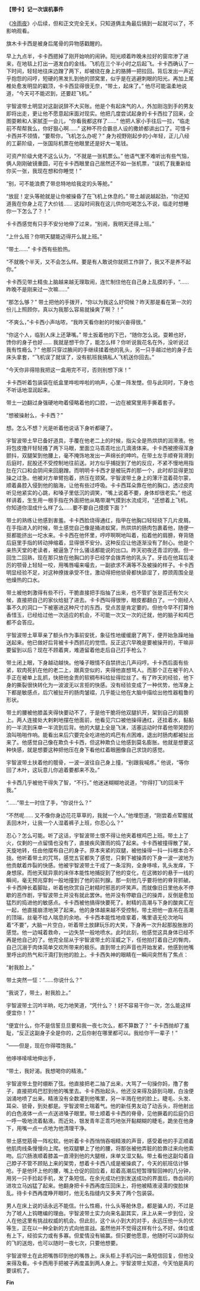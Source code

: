 #### 【带卡】记一次误机事件

《[冷雨夜](https://archiveofourown.org/works/21534403/chapters/51333427)》小后续，但和正文完全无关。只知道俩主角最后搞到一起就可以了，不影响观看。





旗木卡卡西是被身后尾骨的异物感戳醒的。



早上九点半，卡卡西摁掉了刚开始响的闹钟。阳光顺着昨晚未拉好的窗帘渗了进来，在地毯上打出一道发白的金线。飞机在三个半小时之后起飞。卡卡西确认了一下时间，轻轻地往床边蹭了两下，却被绕在身上的胳膊一把拉回。背后发出一声近乎抱怨的闷哼，短硬的黑发扎到他的颈窝里，似乎是在逃避刺眼的阳光。再加上尾椎处愈发明显的戳顶，卡卡西显得很无奈，“带土，起床了。” 他尽可能温柔地说道，“今天可不能迟到，还要赶飞机。”

宇智波带土明显对这副说辞不大买账。他是个有起床气的人，外加刚泡到手的男友即将出走，更让他不愿意起床面对现实。他把几度尝试起身的卡卡西拉了回来，企图耍赖和人家腻歪一会儿，“你看我都这样了……” 他把人家小手往后一拉，“临走前不帮帮我么，你好狠心啊……” 这种不符合霸总人设的撒娇都讲出口了。可惜卡卡西并不领情，“要帮你，飞机怎么办呢？” 身为视野刚起步的小年轻，正儿八经的工薪阶级，一张国际机票在他眼里还是好大一笔钱。

可资产阶级大佬不这么认为，“不就是一张机票么。” 他语气里不难听出有些气恼，俩人刚刚破镜重圆，可在卡卡西眼里自己居然还不如一张机票，“误机了我重新给你买一张，我现在想和你睡觉！”

“别，可不能浪费了带总特地给我定的头等舱。”

“放屁！定头等舱就是让你被操昏了在飞机上休息的。” 带土越说越起劲，“你还知道我在你身上花了大价钱…… 这段时间我在这儿供你吃喝怎么不说，临走时想睡你一下怎么了？！”

卡卡西感觉有只手不安分地伸了过来，“别闹，我明天还得上班。”

“上什么班？你明天腿能迈得开么就上班。”

“带土……” 卡卡西有些脸热。

“不就晚个半天，又不会怎么样。要是有人敢说你就把工作辞了，我又不是养不起你。”

卡卡西见带土精虫上脑越来越无理取闹，连忙制住他在自己身上乱摸的手，“……昨晚不是刚来过一次嘛……”

“那怎么够？” 带土把他的手拨开，“你以为我这么好伺候？昨天那是看在第一次的份儿上照顾你，真以为我那么容易就操爽了啊？！”

“不爽么，”卡卡西小声咕哝，“我昨天看你射的时候兴奋得很。”

“你这个人，临到人床上还犟嘴。” 带土扳着他的下巴，“随你怎么说。耍赖也好，馋你的身子也好…… 我就是想干你了，能怎么样？你听说我花名在外，没听说过我有性瘾么？” 他那只穿过腋间的手继续揉着他的乳头，另一只手越过他的身子去床头拿套，“飞机误了就误了，没有航班我搞私人飞机送你回去。”

“今天你非得陪我把这一盒用完不可，否则别想下床！”

卡卡西听着包装袋在纸盒里哗啦哗啦的响声，心里一阵发憷。但与此同时，下身也不听话地湿润起来。

带土一边翻过身强硬地吻着侵略着他的口腔，一边在被窝里用手撕着套子。

“想被操射么，卡卡西？”

想。怎么不想？光是听着他说话下身听都硬了。

宇智波带土早已备好道具，手覆在他老二上的时候，指尖全是热烘烘的润滑液。他将包皮撸开轻轻搔了两下马眼，里面立马乖乖吐出几滴液体来。卡卡西被撩得浑身颤抖，双腿架到他腰上，毫不掩饰地发出一声绵长的呻吟。在带土左手顺脊背滑到后庭时，屁股还不受控制地往前送。对方似乎捕捉到了他的反应，不紧不慢地用指肚在穴口和会阴间来回磨蹭。而明明卡卡西才是被玩弄的那一个，此时却显得更加操之过急。他被对方单臂抱着，挤压在颈窝。宇智波带土身上的薄汗混着荷尔蒙，顺着鼻腔入侵到他的脑海，让他有些过呼吸。卡卡西耳朵靠在他的胸口，透过皮肉听见他紧实的心跳，和嗓子里低沉的调笑，“嘴上说着不要，身体却很老实。” 他这样讲着，生生用一根手指在外面把他从略带潮气摸到水流成河，“还想着上飞机，你知道你湿成什么样了么……要不要自己摸摸下面？”

带土的熟练让他感到害羞。卡卡西脸烧得通红，指甲在他胸口轻轻挠下几片皮屑。在手指进入的时候，带土感觉自己像是捅进蚁窝，热烘烘的肠肉包裹着他，随便一抠都能挤出一坨水来。卡卡西在他怀里，哼哼啊啊地叫着，掐着他的肩膀，脊背随后庭里手指的转动抻缩着，显得很不安分。这种反应让他逐渐没有了耐心。他是个亲热天堂的老读者，被逼急了什么骚话都能说的出口。昨天初夜还青涩的很。但一回生二回熟，现在那只放在他胸口的手已经学会拨弄他的乳头了。牙齿在他耳后凌厉的颚骨上轻轻一咬，用嘴唇嘬来嘬去，一副欲求不满等不及被操的样子。卡卡西明显经验不足，对这种撩拨承受不住，激动得把他锁骨都快舔湿了，脖颈周围全是他燥热的口水。

带土被他刺激得有些不行，干脆直接把手指抽了出来，也不管扩张是否还有欠火候，直接把自己的家伙给挺了进去。卡卡西叫得很惨，眼皮都翻白了。一个刚经人事不久的洞口一下被塞进这种尺寸的东西，受点苦是肯定要的。但他今早不打算怜香惜玉，已经给过他一次适应的机会，不可能一次又一次的迁就，他的脑子和鸡巴都不会答应。

宇智波带土草草亲了额头作为事前安抚，象征性地缓缓磨了两下，便开始急躁地抽送起来。他已做好后背被卡卡西抓花的觉悟。反正这穴早晚是要被操开的，干嘛非要留到以后？现在不顾着爽，难道留着他走后自己打手枪么？

带土闭上眼，下身越动越快。他嗓子眼情不自禁挤出几声闷哼。卡卡西后面有些紧，软肉死扒在他的老二上，跟真空似的，夹得他直想骂人。而那个正在被干的人手正在被单上乱抓，快把他金贵的软稠布料给扯得拉丝了。有了昨天的经验，他下身的撕裂很快转化为一波波无以言拒的快感。没有经验变成了一种优势，他浑身上下都是敏感点，后穴被扯开的肠肉皱褶，几乎能让他在大脑中描绘出他性器粗鲁的形状。

带土的腰被他膝盖夹得快要动不了，于是他干脆将他双腿扒开，架到自己的肩膀上。两人连接处大剌剌地摆在他面前，他看见穴口被他操得通红，还挂着水，黏黏的一半流到床单一半流到后背。他的大腿上全是飞沫，活塞运动时伴着他带哭腔的浪叫啪啪作响。能看出来后穴要完全吃进他的鸡巴有点困难，退出时肠肉都被扯出来了。他感觉自己像在欺负卡卡西，但这种欺负让他感到莫名膨胀。他就是想要这种快感，就是想要这种把他压在身下看他红着眼圈像自己求饶的感觉。

宇智波带土扶着他的髋骨，一波一波往自己身上撞，“别跟我喊疼。” 他说，“等你回了木叶，这玩意儿你追着要都来不及。”

卡卡西几乎被他干得失了智，“不行。” 他迷迷糊糊地说道，“你得打飞的回来干我。”

“……”带土一时住了手，“你说什么？”

“不然呢…… 又不像你身边花花草草的，我就一个人。”他埋怨道，“刚尝着点荤腥就丢回木叶，让我一个人湿着裤子上班，你忍心么？”

忍心？怎么可能。听了这话，宇智波带土恨不得让他夹着根鸡巴上班。带土上了火，仅剩的一点留情也没有了，直接疾风骤雨的捣了起来。卡卡西被撞得散了架，天旋地转，任由他摆布自己的身子。原本夹紧的双腿，被他操得一抖一抖根本合不拢。他听着带土的咒骂，感觉五官都失了感觉，只剩下被操弄的下身一波一波地为他贡献着炸裂的快感。他被宇智波带土干成了一条淫狗，全身哆嗦，乳头发痒，下身想尿。而他天赋异禀的床伴本能性地捕捉到了他的变化，在这微妙的悬于一线的瞬间，毫无预兆穿刺一般地撞到了他的前列腺。那一刻他几乎要将他的脊背抓破。卡卡西抻长着脚趾，听着他欣赏自己射精时邪恶的坏笑声。而就像旧日里他永不停歇的恶作剧，宇智波带土并没有就此罢休。他并没有停歇自己的操弄，反倒是愈加猛烈的捣进他的敏感点。卡卡西被他搞得快要死了。射精的高潮与下身的酸爽汇在一起，他直接崩溃地哭了起来。他的身体越来越不受控制，带土把他一直吊在高潮的顶端，丝毫不给人喘息的余地。卡卡西本能性地痉挛着，嘴里语无伦次地叫着“不要”，大脑一片空白，听着带土放肆玩乐的大笑，下身再一次升起那股胀胀的感觉。他一边喊着救命，一边失禁一般地喷水。此时此刻，他感觉这具身体已经不再是他自己的了。他完全屈从于宇智波带土的淫威之下，任他拍打着自己的臀肉，自己沉溺于肉体简单交欢所带来的极乐。直到带土的声音也开始发紧，他感到他嘴里呼出的热气和汗滴打到他的脸上。卡卡西失神的眼睛在一瞬间突然有了焦点：

“射我脸上。”

带土突然一怔：“……你说什么？”

“我说了，带土，射我脸上。”

宇智波带土沉吟半晌，吃力地笑道，“凭什么？！好不容易干你一次，怎么能这样便宜你！？”

“便宜什么，你不是信誓旦旦要和我一夜七次么，都不算数了？” 卡卡西抛却了羞耻，“反正这副身子全是你的，之后你射在哪里都可以。我给你干一辈子！”

“——但是，现在你得喂饱我。”

他哆哆嗦嗦地伸出手，

“带土，我好渴。我想喝你的精液。”

宇智波带土登时绷断了弦。他直接把老二抽了出来，大骂了一句操你妈，撸了套子，直接把鸡巴怼到他的嘴里去。卡卡西抬起头，他还没来得及舔到马眼，白浊便汹涌地喷了出来。精液没有全数灌到他嘴里，另一半溅在他的脸上。睫毛、头发、耳朵、锁骨，到处都是。宇智波带土喘着气。他的新任男友动了动舌头，将他射出的白色液体一点一点送进嗓子眼里。带土顺着卡卡西的脊骨，见他撅着的后庭仍旧一呼一吸地流着黏液。而近处，银发青年正乖巧地张开黏糊糊的睫毛，跪坐在他身下，用嘴一点一点地为他清理干净。

带土感觉筋骨一阵松软。他听着卡卡西悄悄吞咽精液的声音，感受着他的手正顺着他肌肉线条慢慢向上爬。他双腿攀上了他的腰，将那张被他弄脏的脸靠过来向他索吻。后穴肠液顺着膝盖一直滑到他的大腿根，床单又湿又黏。带土看他这副勾着自己脖子不管不顾贴上来的架势，想着卡卡西八成是被操疯了，今天的航班估计够呛。于是他环上他的腰，嘴上仓促的回应着，趁着高潮后短暂理智回神的几分钟，用另一只手捡起手机，发了条短信。在余光成功扫到发送成功的界面后，唇齿间的进攻立马凶猛了起来。他翻身把卡卡西再度压回床上，将他被精液浸濡的俊脸抹乱。待卡卡西再度睁开眼时，他无名指缝内又多夹了两个包装袋。

男人在床上说的话永远不能信。什么性瘾，什么头等舱休息，都是骗人的，不过是为了唬人上钩瞎编的理由。宇智波带土实力向来名副其实，床上从来一步到位，没人在他这里有挑战权威的机会。但此刻，这个从小到大的对手，永远压他一头的优等生，正在以一种全新的方式向他宣战。虽然他并不觉得这样有什么不好。体位或有上下，经验实力或有多寡。但爱情没有输赢。但只要他愿意，他随时可以舔狗似的飞的送炮，也可以随时一夜七次，只要他想要。

宇智波带土在此把嘴唇印到他的嘴唇上。床头柜上手机闪出一条短信回复，但他没来得及看。卡卡西用手把被子再度盖到两人身上。宇智波带土知道，今天怕是真的要误机了。





**Fin**





